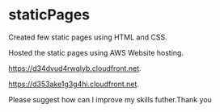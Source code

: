 # staticPages
Created few static pages using HTML and CSS.

Hosted the static pages using AWS Website hosting.

https://d34dvud4rwqlyb.cloudfront.net.

https://d353ake1g3g4hi.cloudfront.net.

Please suggest how can I improve my skills futher.Thank you
